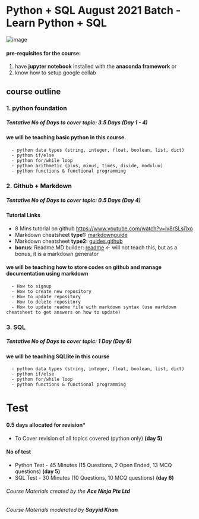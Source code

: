 # Python + SQL August 2021 Batch - Learn Python + SQL

![image](https://user-images.githubusercontent.com/22993048/124384202-b1f18280-dd02-11eb-9828-3c6d40cd410c.png)

#### pre-requisites for the course:
1. have **jupyter notebook** installed with the **anaconda framework** or
2. know how to setup google collab

## course outline

### 1. python foundation
##### Tentative No of Days to cover topic: 3.5 Days (Day 1 - 4)
#### we will be teaching basic python in this course.
      - python data types (string, integer, float, boolean, list, dict)
      - python if/else
      - python for/while loop
      - python arithmetic (plus, minus, times, divide, moduluo)
      - python functions & functional programming
      
### 2. Github + Markdown
##### Tentative No of Days to cover topic: 0.5 Days (Day 4)

#### Tutorial Links
- 8 Mins tutorial on github https://www.youtube.com/watch?v=iv8rSLsi1xo
- Markdown cheatsheet **type1:** [markdownguide](https://www.markdownguide.org/cheat-sheet/)
- Markdown cheatsheet **type2:** [guides.github](https://guides.github.com/pdfs/markdown-cheatsheet-online.pdf)
- **bonus:** Readme.MD builder: [readme](https://readme.so) <- will not teach this, but as a bonus, it is a markdown generator

#### we will be teaching how to store codes on github and manage documentation using markdown
      - How to signup
      - How to create new repository
      - How to update repository
      - How to delete repository
      - How to update readme file with markdown syntax (use markdown cheatsheet to get answers on how to update)
      
### 3. SQL
##### Tentative No of Days to cover topic: 1 Day (Day 6)
#### we will be teaching SQLlite in this course
      - python data types (string, integer, float, boolean, list, dict)
      - python if/else
      - python for/while loop
      - python functions & functional programming
      
# Test
#### 0.5 days allocated for revision*
- To Cover revision of all topics covered (python only) **(day 5)**

#### No of test
- Python Test - 45 Minutes (15 Questions, 2 Open Ended, 13 MCQ questions) **(day 5)**
- SQL Test - 30 Minutes (10 Questions, 10 MCQ questions) **(day 6)**
      
###### Course Materials created by the **Ace Ninja Pte Ltd**
###### Course Materials moderated by **Sayyid Khan**
